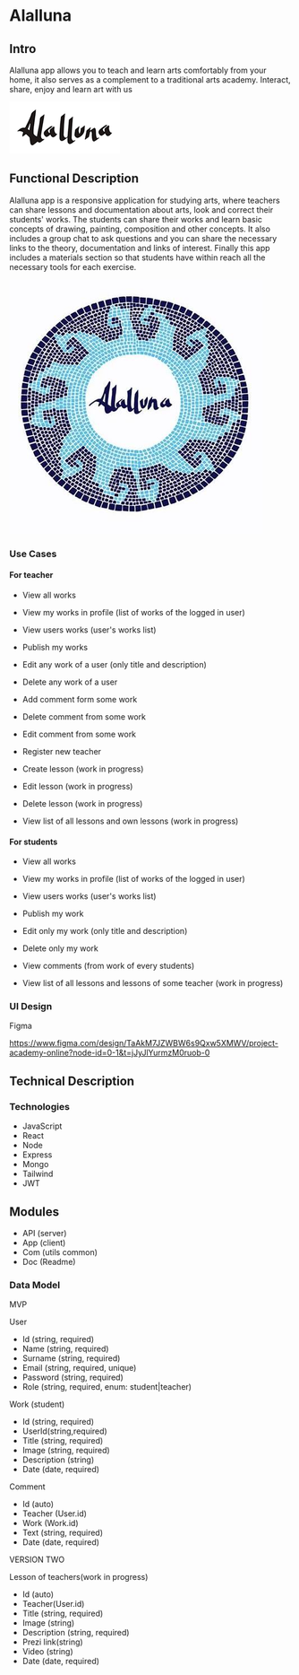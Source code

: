 # Alalluna


## Intro

Alalluna app allows you to teach and learn arts comfortably from your home, it also serves as a complement to a traditional arts academy. Interact, share, enjoy and learn art with us

![](./logo.png)

## Functional Description

Alalluna  app is a responsive application for studying arts, where teachers can share lessons and documentation about arts, look and correct their students' works. The students can share their works and learn basic concepts of drawing, painting, composition and other concepts. It also includes a group chat to ask questions and you can share the necessary links to the theory, documentation and links of interest. Finally this app includes a materials section so that students have within reach all the necessary tools for each exercise.

![](./logo2.jpg)

### Use Cases

#### For teacher

- View all works
- View my works in profile (list of works of the logged in user)
- View users works (user's works list)
- Publish my works
- Edit any work of a user (only title and description)
- Delete any work of a user
- Add comment form some work
- Delete comment from some work
- Edit comment from some work
- Register new teacher


- Create lesson (work in progress)
- Edit lesson (work in progress)
- Delete lesson (work in progress) 
- View list of all lessons and own lessons (work in progress)

#### For students

- View all works
- View my works in profile (list of works of the logged in user)
- View users works (user's works list)
- Publish my work
- Edit only my work (only title and description)
- Delete only my work
- View comments (from work of every students)


- View list of all lessons and lessons of some teacher (work in progress)

### UI Design

Figma

https://www.figma.com/design/TaAkM7JZWBW6s9Qxw5XMWV/project-academy-online?node-id=0-1&t=jJyJlYurmzM0ruob-0

## Technical Description

### Technologies

- JavaScript
- React
- Node
- Express
- Mongo
- Tailwind
- JWT

## Modules

- API (server)
- App (client)
- Com (utils common)
- Doc (Readme)

### Data Model

MVP

User
- Id (string, required)
- Name (string, required)
- Surname (string, required)
- Email (string, required, unique)
- Password (string, required)
- Role (string, required, enum: student|teacher)

Work (student)
- Id (string, required)
- UserId(string,required)
- Title (string, required)
- Image (string, required)
- Description (string)
- Date (date, required)

Comment
- Id (auto)
- Teacher (User.id)
- Work (Work.id)
- Text (string, required)
- Date (date, required)

VERSION TWO 

Lesson of teachers(work in progress)
- Id (auto)
- Teacher(User.id)
- Title (string, required)
- Image (string)
- Description (string, required)
- Prezi link(string)
- Video (string)
- Date (date, required)
